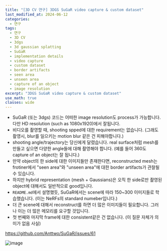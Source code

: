 ```yaml
---
title: "[3D CV 연구] 3DGS SuGaR video capture & custom dataset"
last_modified_at: 2024-06-12
categories:
  - 연구
tags:
  - 연구
  - 3D CV
  - 3dgs
  - 3d gaussian splatting
  - SuGaR
  - implementation details
  - video capture
  - custom dataset
  - border artifacts
  - seen area
  - unseen area
  - capture of an object
  - image resolution
excerpt: "3DGS SuGaR video capture & custom dataset"
use_math: true
classes: wide
---
```


- SuGaR (또는 3dgs) 코드는 어떠한 image resolution도 process가 가능합니다. 다만 HD resolution (such as 1080x1920)에서 잘됩니다.
- 비디오를 촬영할 때, shooting spped에 대한 requirement는 없습니다. (그래도 촬영시, blur를 일으키는 motion blur 같은 건 피해야합니다.)
- shooting angle/trajectory는 당신에게 달렸습니다. real surface처럼 mesh를 만들고 싶으면 다양한 angle들에 대해 촬영해야 합니다. (예를 들어 360도 capture of an object는 잘 됩니다.)
- 만약 object의 한 side에 대한 이미지들만 존재한다면, reconstructed mesh는 frotiner에서 "seen area"와 "unseen area"에 대한 border artifacts가 관찰될 수 있습니다.
- 하지만 hybrid representation (mesh + Gaussians)은 오직 한 side로만 촬영된 object에 대해서도 일반적으로 good입니다.
- `README.md`에서 설명했듯, SuGaR에서는 scene에 따라 150~300 이미지들로 학습했습니다. (이는 NeRFs의 standard numeber입니다.)
- 더 큰 scene에 대해서 reconstruct를 하면 더 많은 이미지들이 필요합니다. 그러나 이는 더 많은 메모리를 요구할 것입니다.
- 첫 번째와 마지막 frame에 대한 consistent같은 건 없습니다. (이 질문 자체가 의미가 없음 사실)

https://github.com/Anttwo/SuGaR/issues/61

![image](https://github.com/sandokim/sandokim.github.io/assets/74639652/950e3f42-1f4b-4049-ae0e-6e4a2bf661c3)
